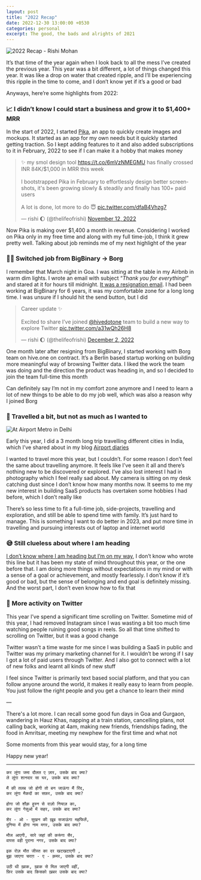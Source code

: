 ```yaml
---
layout: post
title: "2022 Recap"
date: 2022-12-30 13:00:00 +0530
categories: personal
excerpt: The good, the bads and alrights of 2021
---
```


![2022 Recap - Rishi Mohan](/images/posts/2022-recap.png)

It’s that time of the year again when I look back to all the mess I’ve created the previous year. This year was a bit different, a lot of things changed this year. It was like a drop on water that created ripple, and I’ll be experiencing this ripple in the time to come, and I don’t know yet if it’s a good or bad

Anyways, here’re some highlights from 2022:

### 📈 I didn’t know I could start a business and grow it to $1,400+ MRR

In the start of 2022, I started [Pika](https://pika.style), an app to quickly create images and mockups. It started as an app for my own needs but it quickly started getting traction. So I kept adding features to it and also added subscriptions to it in February, 2022 to see if I can make it a hobby that makes money

<blockquote class="twitter-tweet"><p lang="en" dir="ltr">✨ my smol design tool <a href="https://t.co/6mVzNMEGMU">https://t.co/6mVzNMEGMU</a> has finally crossed INR 84K/$1,000 in MRR this week<br><br>I bootstrapped Pika in February to effortlessly design better screenshots, it&#39;s been growing slowly &amp; steadily and finally has 100+ paid users<br><br>A lot is done, lot more to do 😇 <a href="https://t.co/dfaB4Vhzg7">pic.twitter.com/dfaB4Vhzg7</a></p>&mdash; rishi 🌔 (@thelifeofrishi) <a href="https://twitter.com/thelifeofrishi/status/1591316802210258945?ref_src=twsrc%5Etfw">November 12, 2022</a></blockquote>

Now Pika is making over $1,400 a month in revenue. Considering I worked on Pika only in my free time and along with my full time-job, I think it grew pretty well. Talking about job reminds me of my next highlight of the year

### 👨‍💻 Switched job from BigBinary → Borg

I remember that March night in Goa. I was sitting at the table in my Airbnb in warm dim lights. I wrote an email with subject “_Thank you for everything!_” and stared at it for hours till midnight. [It was a resignation email](/blog/on-leaving-bigbinary). I had been working at BigBinary for 6 years, it was my comfortable zone for a long long time. I was unsure if I should hit the send button, but I did

<blockquote class="twitter-tweet"><p lang="en" dir="ltr">Career update ✨ <br><br>Excited to share I’ve joined <a href="https://twitter.com/hivedotone?ref_src=twsrc%5Etfw">@hivedotone</a> team to build a new way to explore Twitter <a href="https://t.co/a31wQh26H8">pic.twitter.com/a31wQh26H8</a></p>&mdash; rishi 🌔 (@thelifeofrishi) <a href="https://twitter.com/thelifeofrishi/status/1598692245401501696?ref_src=twsrc%5Etfw">December 2, 2022</a></blockquote>

One month later after resigning from BigBinary, I started working with Borg team on hive.one on contract. It’s a Berlin based startup working on building more meaningful way of browsing Twitter data. I liked the work the team was doing and the direction the product was heading in, and so I decided to join the team full-time this month

Can definitely say I’m not in my comfort zone anymore and I need to learn a lot of new things to be able to do my job well, which was also a reason why I joined Borg

### 🛫 Travelled a bit, but not as much as I wanted to

![At Airport Metro in Delhi](/images/posts/airport-diaries.jpeg)

Early this year, I did a 3 month long trip travelling different cities in India, which I’ve shared about in my blog [Airport diaries](/blog/in-between-airports)

I wanted to travel more this year, but I couldn’t. For some reason I don’t feel the same about travelling anymore. It feels like I’ve seen it all and there’s nothing new to be discovered or explored. I’ve also lost interest I had in photography which I feel really sad about. My camera is sitting on my desk catching dust since I don’t know how many months now. It seems to me my new interest in building SaaS products has overtaken some hobbies I had before, which I don’t really like

There’s so less time to fit a full-time job, side-projects, travelling and exploration, and still be able to spend time with family. It’s just hard to manage. This is something I want to do better in 2023, and put more time in travelling and pursuing interests out of laptop and internet world

### 😅 Still clueless about where I am heading

[I don’t know where I am heading but I’m on my way](/blog/heading-nowhere), I don’t know who wrote this line but it has been my state of mind throughout this year, or the one before that. I am doing more things without expectations in my mind or with a sense of a goal or achievement, and mostly fearlessly. I don’t know if it’s good or bad, but the sense of belonging and end goal is definitely missing. And the worst part, I don’t even know how to fix that

### 🐥 More activity on Twitter

This year I’ve spend a significant time scrolling on Twitter. Sometime mid of this year, I had removed Instagram since I was wasting a bit too much time watching people ruining good songs in reels. So all that time shifted to scrolling on Twitter, but it was a good change

Twitter wasn’t a time waste for me since I was building a SaaS in public and Twitter was my primary marketing channel for it. I wouldn’t be wrong if I say I got a lot of paid users through Twitter. And I also got to connect with a lot of new folks and learnt all kinds of new stuff

I feel since Twitter is primarily text based social platform, and that you can follow anyone around the world, it makes it really easy to learn from people. You just follow the right people and you get a chance to learn their mind

—

There's a lot more. I can recall some good fun days in Goa and Gurgaon, wandering in Hauz Khas, napping at a train station, cancelling plans, not calling back, working at 4am, making new friends, friendships fading, the food in Amritsar, meeting my newphew for the first time and what not

Some moments from this year would stay, for a long time

Happy new year!

---

```
कर लूंगा जमा दौलत ए ज़ार, उसके बाद क्या?
ले लूंगा शानदार सा घर, उसके बाद क्या?

मैं की तलब जो होगी तो बन जाऊंगा मैं रिंद,
कर लूंगा मैकदों का सफ़र, उसके बाद क्या?

होगा जो शौक़ हुस्न से राज़ो नियाज़ का,
कर लूंगा गेसुओ में सहर, उसके बाद क्या?

शेर - ओ - सुखन की ख़ूब सजाऊंगा महफिलें,
दुनिया में होगा नाम मगर, उसके बाद क्या?

मौज आएगी, सारे जहां की करूंगा सैर,
वापस वही पुराना नगर, उसके बाद क्या?

इक रोज़ मौत जीस्त का दर खटखटाएगी ,
बुझ जाएगा चराग़ - ए - क़मर, उसके बाद क्या?

उठी थी ख़ाक, ख़ाक से मिल जाएगी वहीं,
फ़िर उसके बाद किसको ख़बर उसके बाद क्या?
```
